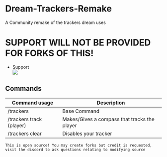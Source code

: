 # Dream-Trackers-Remake
 A Community remake of the trackers dream uses

# SUPPORT WILL NOT BE PROVIDED FOR FORKS OF THIS!
* Support <br>
[<img src="https://discordapp.com/api/guilds/556651899600896011/widget.png">](https://discord.gg/sedr8Jf)

## Commands
| Command usage | Description |
| --- | --- |
| /trackers | Base Command |
| /trackers track (player) | Makes/Gives a compass that tracks the player |
| /trackers clear | Disables your tracker |
 
 
``` This is open source! You may create forks but credit is requested, visit the discord to ask questions relating to modifying source ```
